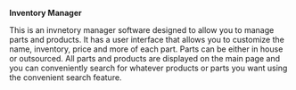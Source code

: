 **Inventory Manager**

This is an invnetory manager software designed to allow you to manage parts and products. It has a user interface that allows you to customize the name, inventory, price and more of each part. Parts can be either in house or outsourced. All parts and products are displayed on the main page and you can conveniently search for whatever products or parts you want using the convenient search feature.
